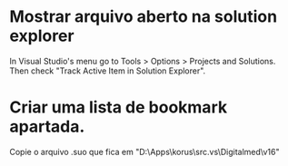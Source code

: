 
# Mostrar arquivo aberto na solution explorer
In Visual Studio's menu go to Tools > Options > Projects and Solutions. Then check "Track Active Item in Solution Explorer".

# Criar uma lista de bookmark apartada.
Copie o arquivo .suo que fica em "D:\Apps\korus\src\.vs\Digitalmed\v16"